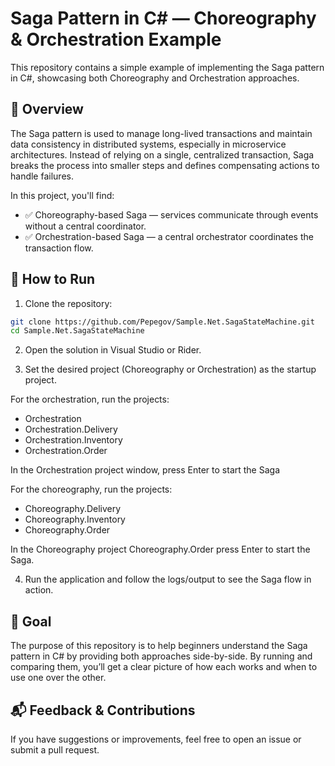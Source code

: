 # Saga Pattern in C# — Choreography & Orchestration Example

This repository contains a simple example of implementing the Saga pattern in C#, showcasing both Choreography and Orchestration approaches.

## 📖 Overview

The Saga pattern is used to manage long-lived transactions and maintain data consistency in distributed systems, especially in microservice architectures.
Instead of relying on a single, centralized transaction, Saga breaks the process into smaller steps and defines compensating actions to handle failures.

In this project, you'll find:

- ✅ Choreography-based Saga — services communicate through events without a central coordinator.
- ✅ Orchestration-based Saga — a central orchestrator coordinates the transaction flow.

## 🚀 How to Run

1. Clone the repository:
  ```bash
  git clone https://github.com/Pepegov/Sample.Net.SagaStateMachine.git
  cd Sample.Net.SagaStateMachine
  ```

2. Open the solution in Visual Studio or Rider.

3. Set the desired project (Choreography or Orchestration) as the startup project.

  For the orchestration, run the projects: 

  - Orchestration 
  - Orchestration.Delivery 
  - Orchestration.Inventory 
  - Orchestration.Order 

  In the Orchestration project window, press Enter to start the Saga 

  For the  choreography, run the projects: 
  - Choreography.Delivery
  - Choreography.Inventory
  - Choreography.Order 

  In the Choreography project Choreography.Order press Enter to start the Saga.

4. Run the application and follow the logs/output to see the Saga flow in action.

## 🎯 Goal

The purpose of this repository is to help beginners understand the Saga pattern in C# by providing both approaches side-by-side.
By running and comparing them, you’ll get a clear picture of how each works and when to use one over the other.

## 📬 Feedback & Contributions

If you have suggestions or improvements, feel free to open an issue or submit a pull request.